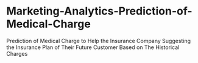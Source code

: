 # Marketing-Analytics-Prediction-of-Medical-Charge
Prediction of Medical Charge to Help the Insurance Company Suggesting the Insurance Plan of Their Future Customer Based on The Historical Charges
